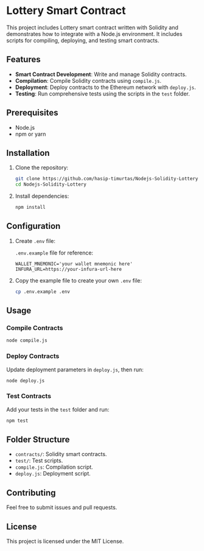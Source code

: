 # Lottery Smart Contract

This project includes Lottery smart contract written with Solidity and demonstrates how to integrate with a Node.js environment. It includes scripts for compiling, deploying, and testing smart contracts.

## Features

- **Smart Contract Development**: Write and manage Solidity contracts.
- **Compilation**: Compile Solidity contracts using `compile.js`.
- **Deployment**: Deploy contracts to the Ethereum network with `deploy.js`.
- **Testing**: Run comprehensive tests using the scripts in the `test` folder.

## Prerequisites

- Node.js
- npm or yarn

## Installation

1. Clone the repository:
    ```bash
    git clone https://github.com/hasip-timurtas/Nodejs-Solidity-Lottery.git
    cd Nodejs-Solidity-Lottery
    ```
2. Install dependencies:
    ```bash
    npm install
    ```

## Configuration

1. Create `.env` file:

    `.env.example` file for reference:
    ```env
    WALLET_MNEMONIC='your wallet mnemonic here'
    INFURA_URL=https://your-infura-url-here
    ```

2. Copy the example file to create your own `.env` file:
    ```bash
    cp .env.example .env
    ```

## Usage

### Compile Contracts

```bash
node compile.js
```

### Deploy Contracts

Update deployment parameters in `deploy.js`, then run:

```bash
node deploy.js
```

### Test Contracts

Add your tests in the `test` folder and run:

```bash
npm test
```

## Folder Structure

- `contracts/`: Solidity smart contracts.
- `test/`: Test scripts.
- `compile.js`: Compilation script.
- `deploy.js`: Deployment script.

## Contributing

Feel free to submit issues and pull requests.

## License

This project is licensed under the MIT License.
